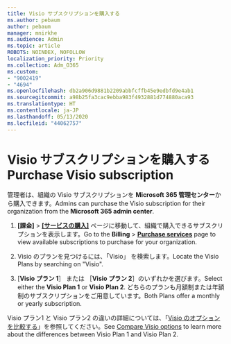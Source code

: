 ```yaml
---
title: Visio サブスクリプションを購入する
ms.author: pebaum
author: pebaum
manager: mnirkhe
ms.audience: Admin
ms.topic: article
ROBOTS: NOINDEX, NOFOLLOW
localization_priority: Priority
ms.collection: Adm_O365
ms.custom:
- "9002419"
- "4694"
ms.openlocfilehash: db2a906d9881b2209abbfcffb45e9edbfd9e4ab1
ms.sourcegitcommit: a98b25fa3cac9ebba983f4932881d774880aca93
ms.translationtype: HT
ms.contentlocale: ja-JP
ms.lasthandoff: 05/13/2020
ms.locfileid: "44062757"
---
```

# <a name="purchase-visio-subscription"></a><span data-ttu-id="4334f-102">Visio サブスクリプションを購入する</span><span class="sxs-lookup"><span data-stu-id="4334f-102">Purchase Visio subscription</span></span>

<span data-ttu-id="4334f-103">管理者は、組織の Visio サブスクリプションを **Microsoft 365 管理センター**から購入できます。</span><span class="sxs-lookup"><span data-stu-id="4334f-103">Admins can purchase the Visio subscription for their organization from the **Microsoft 365 admin center**.</span></span>

1. <span data-ttu-id="4334f-104">**[課金]** > **[[サービスの購入]](https://go.microsoft.com/fwlink/p/?linkid=868433)** ページに移動して、組織で購入できるサブスクリプションを表示します。</span><span class="sxs-lookup"><span data-stu-id="4334f-104">Go to the **Billing** > **[Purchase services](https://go.microsoft.com/fwlink/p/?linkid=868433)** page to view available subscriptions to purchase for your organization.</span></span>

2. <span data-ttu-id="4334f-105">Visio のプランを見つけるには、「Visio」 を検索します。</span><span class="sxs-lookup"><span data-stu-id="4334f-105">Locate the Visio Plans by searching on "Visio".</span></span>

3. <span data-ttu-id="4334f-106">[**Visio プラン 1**］ または ［**Visio プラン 2**］のいずれかを選びます。</span><span class="sxs-lookup"><span data-stu-id="4334f-106">Select either the **Visio Plan 1** or **Visio Plan 2**.</span></span> <span data-ttu-id="4334f-107">どちらのプランも月額制または年額制のサブスクリプションをご用意しています。</span><span class="sxs-lookup"><span data-stu-id="4334f-107">Both Plans offer a monthly or yearly subscription.</span></span>

<span data-ttu-id="4334f-108">Visio プラン1 と Visio プラン2 の違いの詳細については、「[Visio のオプションを比較する](https://products.office.com/Visio/microsoft-visio-plans-and-pricing-compare-visio-options)」を参照してください。</span><span class="sxs-lookup"><span data-stu-id="4334f-108">See [Compare Visio options](https://products.office.com/Visio/microsoft-visio-plans-and-pricing-compare-visio-options) to learn more about the differences between Visio Plan 1 and Visio Plan 2.</span></span>

